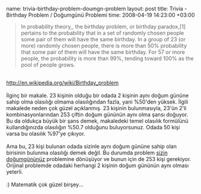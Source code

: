 name: trivia-birthday-problem-doumgn-problem
layout: post
title: Trivia - Birthday Problem / Doğumgünü Problemi
time: 2008-04-19 14:23:00 +03:00

<blockquote>In probability theory,, the birthday problem, or birthday paradox,[1] pertains to the probability that in a set of randomly chosen people some pair of them will have the same birthday. In a group of 23 (or more) randomly chosen people, there is more than 50% probability that some pair of them will have the same birthday. For 57 or more people, the probability is more than 99%, tending toward 100% as the pool of people grows.</blockquote><br /><a href="http://en.wikipedia.org/wiki/Birthday_problem">http://en.wikipedia.org/wiki/Birthday_problem</a><br /><br />İlginç bir makale. 23 kişinin olduğu bir odada 2 kişinin aynı doğum gününe sahip olma olasılığı olmama olasılığından fazla, yani %50'den yüksek. İlgili makalede neden çok güzel açıklanmış. 23 kişinin bulunmasıyla, 23'ün 2'li kombinasyonlarından 253 çiftin doğum gününün aynı olma şansı doğuyor. Bu da oldukça büyük bir şans demek, makaledeki temel olasılık formülünü kullandığınızda olasılığın %50.7 olduğunu buluyorsunuz. Odada 50 kişi varsa bu olasılık %97'ye çıkıyor.<br /><br />Ama bu, 23 kişi bulunan odada sizinle aynı doğum gününe sahip olan birisinin bulunma olasılığı demek değil. Bu durumda problem <a href="http://en.wikipedia.org/wiki/Birthday_problem#Same_birthday_as_you">sizin doğumgününüz</a> problemine dönüşüyor ve bunun için de 253 kişi gerekiyor. Orijinal problemde odadaki herhangi 2 kişinin doğum gününün aynı olması yeterli.<br /><br />:) Matematik çok güzel birşey...
